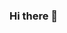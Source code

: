 ### Hi there 👋
<div>
<img src="https://komarev.com/ghpvc/?username=your-github-username&style=flat-square&color=blue" alt=""/>
</div>

<!--
**sofiademonasterio/sofiademonasterio** is a ✨ _special_ ✨ repository because its `README.md` (this file) appears on your GitHub profile.

Here are some ideas to get you started:

- 🔭 I’m currently working on ...
- 🌱 I’m currently learning ...
- 👯 I’m looking to collaborate on ...
- 🤔 I’m looking for help with ...
- 💬 Ask me about ...
- 📫 How to reach me: ...
- 😄 Pronouns: ...
- ⚡ Fun fact: ...
-->
